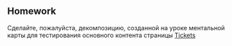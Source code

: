 ## Homework


Сделайте, пожалуйста, декомпозицию, созданной на уроке ментальной карты для тестирования основного контента страницы [Tickets](https://docs.google.com/document/d/1Z0zctJKGQSTAtVQO7KbrhxFvfC_0CZev/edit?usp=sharing&ouid=116447005932578256378&rtpof=true&sd=true)



